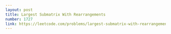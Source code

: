```yaml
---
layout: post
title: Largest Submatrix With Rearrangements
number: 1727
link: https://leetcode.com/problems/largest-submatrix-with-rearrangements
---
```

